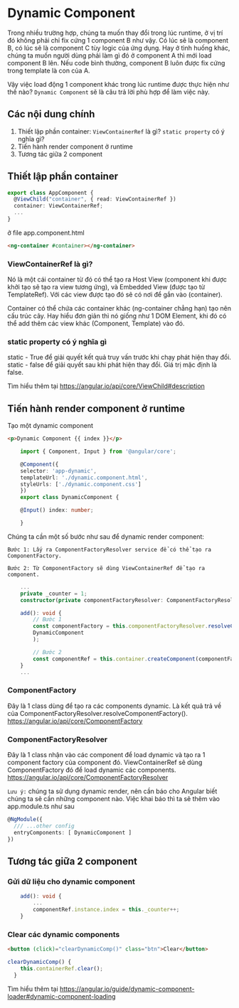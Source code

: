 # Dynamic Component

Trong nhiều trường hợp, chúng ta muốn thay đổi trong lúc runtime, ở vị trí đó không phải chỉ fix cứng 1 component B như vậy. Có lúc sẽ là component B, có lúc sẽ là component C tùy logic của ứng dụng. Hay ở tình huống khác, chúng ta muốn người dùng phải làm gì đó ở component A thì mới load component B lên. Nếu code bình thường, component B luôn được fix cứng trong template là con của A.

Vậy việc load động 1 component khác trong lúc runtime được thực hiện như thế nào? `Dynamic Component` sẽ là câu trả lời phù hợp để làm việc này.

## Các nội dung chính
1. Thiết lập phần container: `ViewContainerRef` là gì? `static property` có ý nghĩa gì?
2. Tiến hành render component ở runtime
3. Tương tác giữa 2 component

## Thiết lập phần container

``` ts
export class AppComponent {
  @ViewChild("container", { read: ViewContainerRef })
  container: ViewContainerRef;
  ...
}
```

ở file app.component.html
```html
<ng-container #container></ng-container>
```

### ViewContainerRef là gì?
Nó là một cái container từ đó có thể tạo ra Host View (component khi được khởi tạo sẽ tạo ra view tương ứng), và Embedded View (được tạo từ TemplateRef). Với các view được tạo đó sẽ có nơi để gắn vào (container).

Container có thể chứa các container khác (ng-container chẳng hạn) tạo nên cấu trúc cây. Hay hiểu đơn giản thì nó giống như 1 DOM Element, khi đó có thể add thêm các view khác (Component, Template) vào đó.

### static property có ý nghĩa gì
static - True để giải quyết kết quả truy vấn trước khi chạy phát hiện thay đổi.
static - false để giải quyết sau khi phát hiện thay đổi. Giá trị mặc định là false.

Tìm hiểu thêm tại https://angular.io/api/core/ViewChild#description

## Tiến hành render component ở runtime

Tạo một dynamic component
```html
<p>Dynamic Component {{ index }}</p>
```

```ts
    import { Component, Input } from '@angular/core';

    @Component({
    selector: 'app-dynamic',
    templateUrl: './dynamic.component.html',
    styleUrls: ['./dynamic.component.css']
    })
    export class DynamicComponent {

    @Input() index: number;

    }
```

Chúng ta cần một số bước như sau để dynamic render component:

    Bước 1: Lấy ra ComponentFactoryResolver service để có thể tạo ra ComponentFactory.

    Bước 2: Từ ComponentFactory sẽ dùng ViewContainerRef để tạo ra component.

```ts
    ...
    private _counter = 1;
    constructor(private componentFactoryResolver: ComponentFactoryResolver) {}

    add(): void {
        // Bước 1
        const componentFactory = this.componentFactoryResolver.resolveComponentFactory(
        DynamicComponent
        );

        // Bước 2
        const componentRef = this.container.createComponent(componentFactory);
    }
    ...
```
### ComponentFactory
Đây là 1 class dùng để tạo ra các components dynamic. Là kết quả trả về của ComponentFactoryResolver.resolveComponentFactory().
https://angular.io/api/core/ComponentFactory

### ComponentFactoryResolver
Đây là 1 class nhận vào các component để load dynamic và tạo ra 1 component factory của component đó. ViewContainerRef sẽ dùng ComponentFactory đó để load dynamic các components.
https://angular.io/api/core/ComponentFactoryResolver

`Lưu ý:`  chúng ta sử dụng dynamic render, nên cần báo cho Angular biết chúng ta sẽ cần những component nào. Việc khai báo thì ta sẽ thêm vào app.module.ts như sau
```ts
@NgModule({
  /// ...other config
  entryComponents: [ DynamicComponent ]
})
```
## Tương tác giữa 2 component
### Gửi dữ liệu cho dynamic component
```ts
    add(): void {
        ...
        componentRef.instance.index = this._counter++;
    }
```
### Clear các dynamic components
```html
<button (click)="clearDynamicComp()" class="btn">Clear</button>
```
```ts
clearDynamicComp() {
    this.containerRef.clear();
  }
```

Tìm hiểu thêm tại https://angular.io/guide/dynamic-component-loader#dynamic-component-loading